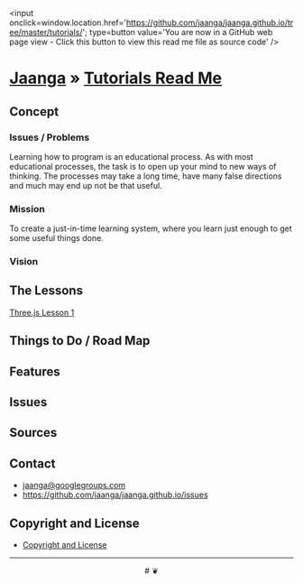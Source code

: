 ﻿<span style=display:none; >[You are now in a GitHub source code view - click this link to view this read me file as a web page]( http://jaanga.github.io/tutorials/ "View file as a web page." ) </span>
<input onclick=window.location.href='https://github.com/jaanga/jaanga.github.io/tree/master/tutorials/'; type=button  value='You are now in a GitHub web page view - Click this button to view this read me file as source code' />

[Jaanga]( http://jaanga.github.io ) »
[Tutorials Read Me]( ./index.html )
===

<!--
[Template Three.js Draw Things - Demo - Full Screen]( http://jaanga.github.io/cookbook-threejs/templates/template-threejs-draw-things-r1.html )

## <center>Web Page / Source Code</center>

<iframe class=ifr src=http://jaanga.github.io/cookbook-html/templates/code-edit-view/code-edit-view-r2.html#http://jaanga.github.io/cookbook-threejs/templates/template-threejs-draw-things-r1.html width=100% height=600px ></iframe>  
###### _Template Three.js Draw Things - Dev revision - Code Edit View_ /  [Edit full screen]( http://jaanga.github.io/cookbook-html/templates/code-edit-view/code-edit-view-r2.html#http://jaanga.github.io/cookbook-threejs/templates/template-threejs-draw-things-r1.html )
-->

## Concept

### Issues / Problems
<!--

The general format is an adaptation of the ideas developed in Alexander's _et al_ [A Patttern Language]( https://books.google.com/books?id=hwAHmktpk5IC&pg=PR10#v=onepage&q&f=false ) - as sammarized on page 10.

Each pattern describes a problem which occurs over and over again in our environment, and then describes the core of the solution to that problem, in such a way that you can use this solution a million times over, without ever doing it the same way twice.

patterns are descriptions of common problems and proposal for the solutions that can be used repeatedly every time the problem is encountered and producing an different outcome.

-->

Learning how to program is an educational process. As with most educational processes, the task is to open up your mind to new ways of thinking.
The processes may take a long time, have many false directions and much may end up not be that useful.
 
### Mission
<!-- a statement of a rationale, applicable now as well as in the future -->

To create a just-in-time learning system, where you learn just enough to get some useful things done.


### Vision
<!--  a descriptive picture of a desired future state -->

## The Lessons

[Three.js Lesson 1]( jaanga.github.io/tutorials/threejs-lesson-01/ )


## Things to Do / Road Map


## Features

<!--
* 1 finger / left button =  rotate
* 2 finger / wheel = zoom in and out
* 3 finger / right button = pan
-->

## Issues

 
## Sources


## Contact

* jaanga@googlegroups.com
* https://github.com/jaanga/jaanga.github.io/issues

## Copyright and License

* [Copyright and License]( http://jaanga.github.io/#http://jaanga.github.io/jaanga-copyright-and-mit-license.md ) 

***

<center title="dingbat" >
# <a href=javascript:window.scrollTo(0,0); style=text-decoration:none; >❦</a>
</center>



